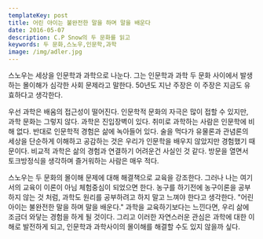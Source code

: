 ```yaml
---
templateKey: post
title: 어린 아이는 불완전한 말을 하며 말을 배운다
date: 2016-05-07
description: C.P Snow의 두 문화를 읽고
keywords: 두 문화,스노우,인문학,과학
image: /img/adler.jpg
---
```

스노우는 세상을 인문학과 과학으로 나눈다. 그는 인문학과 과학 두 문화 사이에서 발생하는 몰이해가 심각한 사회 문제라고 말한다. 50년도 지난 주장은 이 주장은 지금도 유효하다고 생각한다.

우선 과학은 배움의 접근성이 떨어진다. 인문학적 문화의 자극은 많이 접할 수 있지만, 과학 문화는 그렇지 않다. 과학은 진입장벽이 있다. 취미로 과학하는 사람은 인문학에 비해 없다. 반대로 인문학적 경험은 삶에 녹아들어 있다. 술을 먹다가 유물론과 관념론의 세상을 단순하게 이해하고 공감하는 것은 우리가 인문학을 배우지 않았지만 경험했기 때문이다. 비교적 과학은 삶의 경험과 연결하기 어려운건 사실인 것 같다. 방문을 열면서 토크방정식을 생각하며 즐거워하는 사람은 매우 적다. 

스노우는 두 문화의 몰이해 문제에 대해 해결책으로 교육을 강조한다. 그러나 나는 여기서의 교육이 이론이 아님 체험중심이 되었으면 한다. 농구를 하기전에 농구이론을 공부하지 않는 것 처럼, 과학도 원리를 공부하려고 하지 말고 느껴야 한다고 생각한다. "어린 아이는 불완전한 말을 하며 말을 배운다."  과학을 교육하기보다는 느낀다면, 우리 삶에 조금더 와닿는 경험을 하게 될 것이다. 그리고 이러한 자연스러운 관심은 과학에 대한 이해로 발전하게 되고, 인문학과 과학사이의 몰이해를 해결할 수도 있지 않을까 싶다.